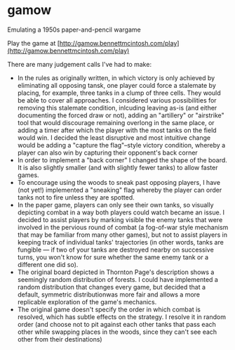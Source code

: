 # gamow
Emulating a 1950s paper-and-pencil wargame

Play the game at [http://gamow.bennettmcintosh.com/play](http://gamow.bennettmcintosh.com/play)

There are many judgement calls I've had to make:
* In the rules as originally written, in which victory is only achieved by eliminating all opposing tansk, one player could force a stalemate by placing, for example, three tanks in a clump of three cells. They would be able to cover all approaches. I considered various possibilities for removing this stalemate condition, inlcuding leaving as-is (and either documenting the forced draw or not), adding an "artillery" or "airstrike" tool that would discourage remaining overlong in the same place, or adding a timer after which the player with the most tanks on the field would win. I decided the least disruptive and most intuitive change would be adding a "capture the flag"–style victory condition, whereby a player can also win by capturing their opponent's back corner
* In order to implement a "back corner" I changed the shape of the board. It is also
slightly smaller (and with slightly fewer tanks) to allow faster games.
* To encourage using the woods to sneak past opposing players, I have (not yet!) implemented a "sneaking" flag whereby the player can order tanks not to fire unless they are spotted. 
* In the paper game, players can only see their own tanks, so visually depicting combat in a way both players could watch became an issue. I decided to assist players by marking visible the enemy tanks that were involved in the pervious round of combat (a fog-of-war style mechanism that may be familiar from many other games), but not to assist players in keeping track of individual tanks' trajectories (in other words, tanks are fungible — if two of your tanks are destroyed nearby on successive turns, you won't know for sure whether the same enemy tank or a different one did so). 
* The original board depicted in Thornton Page's description shows a seemingly random distribution of forests. I could have implemented a random distribution that changes every game, but decided that a default, symmetric distributionwas more fair and allows a more replicable exploration of the game's mechanics.
* The original game doesn't specify the order in which combat is resolved, which has subtle effects on the strategy. I resolve it in random order (and choose not to pit against each other tanks that pass each other while swapping places in the woods, since they can't see each other from their destinations)